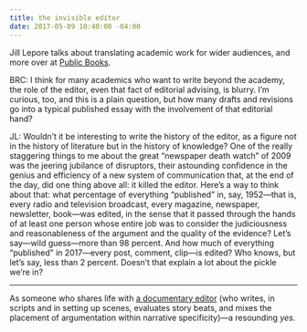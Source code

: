 ```yaml
---
title: the invisible editor
date: 2017-05-09 10:40:00 -04:00
---
```


Jill Lepore talks about translating academic work for wider audiences, and more over at [Public Books](http://www.publicbooks.org/jill-lepore-on-the-challenge-of-explaining-things/).

BRC: I think for many academics who want to write beyond the academy, the role of the editor, even that fact of editorial advising, is blurry. I’m curious, too, and this is a plain question, but how many drafts and revisions go into a typical published essay with the involvement of that editorial hand?
 
JL: Wouldn’t it be interesting to write the history of the editor, as a figure not in the history of literature but in the history of knowledge? One of the really staggering things to me about the great “newspaper death watch” of 2009 was the jeering jubilance of disruptors, their astounding confidence in the genius and efficiency of a new system of communication that, at the end of the day, did one thing above all: it killed the editor. Here’s a way to think about that: what percentage of everything “published” in, say, 1952—that is, every radio and television broadcast, every magazine, newspaper, newsletter, book—was edited, in the sense that it passed through the hands of at least one person whose entire job was to consider the judiciousness and reasonableness of the argument and the quality of the evidence? Let’s say—wild guess—more than 98 percent. And how much of everything “published” in 2017—every post, comment, clip—is edited? Who knows, but let’s say, less than 2 percent. Doesn’t that explain a lot about the pickle we’re in? 

******

As someone who shares life with [a documentary editor](http://www.brianfunck.com/) (who writes, in scripts and in setting up scenes, evaluates story beats, and mixes the placement of argumentation within narrative specificity)—a resounding *yes.*